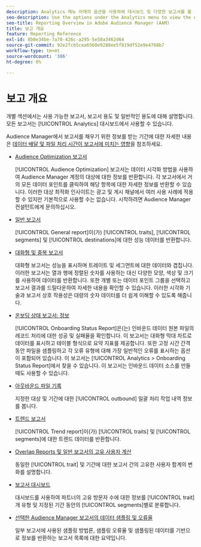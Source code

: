 ```yaml
---
description: Analytics 메뉴 아래의 옵션을 사용하여 대시보드 및 다양한 보고서를 볼 수 있습니다.
seo-description: Use the options under the Analytics menu to view the dashboard and various reports in Adobe Audience Manager (AAM).
seo-title: Reporting Overview in Adobe Audience Manager (AAM)
title: 보고 개요
feature: Reporting Reference
exl-id: 8b0e34be-7a78-426c-a295-5e58a3462d64
source-git-commit: 92e2fcb5cea6560e9288ee5f819df52e9e4768b7
workflow-type: tm+mt
source-wordcount: '386'
ht-degree: 0%

---
```


# 보고 개요

개별 섹션에서는 사용 가능한 보고서, 보고서 용도 및 일반적인 용도에 대해 설명합니다. 모든 보고서는 [!UICONTROL Analytics] 대시보드에서 사용할 수 있습니다.

Audience Manager에서 보고서를 채우기 위한 정보를 받는 기간에 대한 자세한 내용은 [데이터 배달 및 파일 처리 시간이 보고서에 미치는 영향](/help/using/reference/reporting-file-transfer-timeframe.md)을 참조하세요.

* [Audience Optimization 보고서](/help/using/reporting/audience-optimization-reports/audience-optimization-reports.md)

  [!UICONTROL Audience Optimization] 보고서는 데이터 시각화 방법을 사용하여 Audience Manager 계정의 대상에 대한 정보를 반환합니다. 각 보고서에서 거의 모든 데이터 포인트를 클릭하여 해당 항목에 대한 자세한 정보를 반환할 수 있습니다. 이러한 대상 최적화 인사이트는 광고 및 게시 채널에서 여러 사용 사례에 적용할 수 있지만 기본적으로 사용할 수는 없습니다. 시작하려면 Audience Manager 컨설턴트에게 문의하십시오.

* [일반 보고서](/help/using/reporting/general-reports.md)

  [!UICONTROL General report]이(가) [!UICONTROL traits], [!UICONTROL segments] 및 [!UICONTROL destinations]에 대한 성능 데이터를 반환합니다.

* [대화형 및 중복 보고서](/help/using/reporting/dynamic-reports/dynamic-reports.md)

  대화형 보고서는 성능을 표시하며 트레이트 및 세그먼트에 대한 데이터와 겹칩니다. 이러한 보고서는 열과 행에 정렬된 숫자를 사용하는 대신 다양한 모양, 색상 및 크기를 사용하여 데이터를 반환합니다. 또한 개별 또는 데이터 포인트 그룹을 선택하고 보고서 결과를 드릴다운하여 자세한 내용을 확인할 수 있습니다. 이러한 시각화 기술과 보고서 상호 작용성은 대량의 숫자 데이터를 더 쉽게 이해할 수 있도록 해줍니다.

* [온보딩 상태 보고서: 정보](/help/using/reporting/onboarding-status-report.md)

  [!UICONTROL Onboarding Status Report]은(는) 인바운드 데이터 원본 파일의 레코드 처리에 대한 성공 및 실패율을 확인합니다. 이 보고서는 대화형 막대 차트로 데이터를 표시하고 테이블 형식으로 요약 지표를 제공합니다. 또한 고정 시간 간격 동안 파일을 샘플링하고 각 오류 유형에 대해 가장 일반적인 오류를 표시하는 옵션이 포함되어 있습니다. 이 보고서는 [!UICONTROL Analytics > Onboarding Status Report]에서 찾을 수 있습니다. 이 보고서는 인바운드 데이터 소스를 만들 때도 사용할 수 있습니다.

* [아웃바운드 파일 기록](/help/using/reporting/outbound-history-report.md)

  지정한 대상 및 기간에 대한 [!UICONTROL outbound] 일괄 처리 작업 내역 정보를 봅니다.

* [트렌드 보고서](/help/using/reporting/trend-reports.md)

  [!UICONTROL Trend report]이(가) [!UICONTROL traits] 및 [!UICONTROL segments]에 대한 트렌드 데이터를 반환합니다.

* [Overlap Reports 및 일반 보고서의 고유 사용자 계산](/help/using/reporting/unique-user-counts.md)

  동일한 [!UICONTROL trait] 및 기간에 대한 보고서 간의 고유한 사용자 합계의 변화를 설명합니다.

* [보고서 대시보드](/help/using/reporting/trend-reports.md)

  대시보드를 사용하여 파트너의 고유 방문자 수에 대한 정보를 [!UICONTROL trait]개 유형 및 지정된 기간 동안의 [!UICONTROL segments]별로 분류합니다.

* [선택한 Audience Manager 보고서의 데이터 샘플링 및 오류율](/help/using/reporting/report-sampling.md)

  일부 보고서에 사용된 샘플링 방법론, 샘플링 오류율 및 샘플링된 데이터를 기반으로 정보를 반환하는 보고서 목록에 대한 요약입니다.

